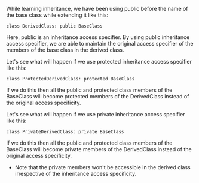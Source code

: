While learning inheritance, we have been using public before the name of the base class while extending it like this:

```
class DerivedClass: public BaseClass
```

Here, public is an inheritance access specifier. By using public inheritance access specifier, we are able to maintain the original access specifier of the members of the base class in the derived class.

Let's see what will happen if we use protected inheritance access specifier like this:

```
class ProtectedDerivedClass: protected BaseClass
```
If we do this then all the public and protected class members of the BaseClass will become protected members of the DerivedClass instead of the original access specificity.

Let's see what will happen if we use private inheritance access specifier like this:

```
class PrivateDerivedClass: private BaseClass
```
If we do this then all the public and protected class members of the BaseClass will become private members of the DerivedClass instead of the original access specificity.

- Note that the private members won't be accessible in the derived class irrespective of the inheritance access specificity.
